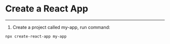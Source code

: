 # Create a React App 

--- 

1. Create a project called my-app, run command: 

```bash 
npx create-react-app my-app
```